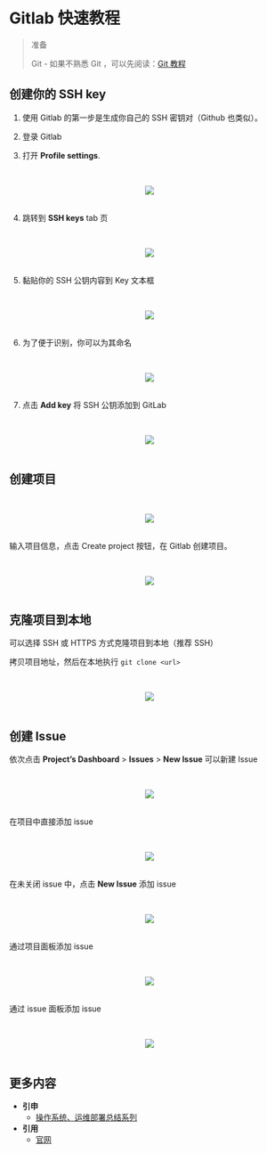 # Gitlab 快速教程

> 准备
>
> Git - 如果不熟悉 Git ，可以先阅读：[Git 教程](https://github.com/dunwu/OS/tree/master/docs/git)

## 创建你的 SSH key

1. 使用 Gitlab 的第一步是生成你自己的 SSH 密钥对（Github 也类似）。

2. 登录 Gitlab

3. 打开 **Profile settings**.

<br><div align="center"><img src="https://docs.gitlab.com/ce/gitlab-basics/img/profile_settings.png"/></div><br>

4. 跳转到 **SSH keys** tab 页

<br><div align="center"><img src="https://docs.gitlab.com/ce/gitlab-basics/img/profile_settings_ssh_keys.png"/></div><br>

5. 黏贴你的 SSH 公钥内容到 Key 文本框

<br><div align="center"><img src="https://docs.gitlab.com/ce/gitlab-basics/img/profile_settings_ssh_keys_paste_pub.png"/></div><br>

6. 为了便于识别，你可以为其命名

<br><div align="center"><img src="https://docs.gitlab.com/ce/gitlab-basics/img/profile_settings_ssh_keys_title.png"/></div><br>

7. 点击 **Add key** 将 SSH 公钥添加到 GitLab

<br><div align="center"><img src="https://docs.gitlab.com/ce/gitlab-basics/img/profile_settings_ssh_keys_single_key.png"/></div><br>

## 创建项目

<br><div align="center"><img src="https://raw.githubusercontent.com/dunwu/images/master/snap/20190131150658.png"/></div><br>

输入项目信息，点击 Create project 按钮，在 Gitlab 创建项目。

<br><div align="center"><img src="https://raw.githubusercontent.com/dunwu/images/master/snap/20190131150759.png"/></div><br>

## 克隆项目到本地

可以选择 SSH 或 HTTPS 方式克隆项目到本地（推荐 SSH）

拷贝项目地址，然后在本地执行 `git clone <url>`

<br><div align="center"><img src="C:\Users\Administrator\AppData\Roaming\Typora\typora-user-images\1548919326929.png"/></div><br>

## 创建 Issue

依次点击 **Project’s Dashboard** > **Issues** > **New Issue** 可以新建 Issue

<br><div align="center"><img src="https://docs.gitlab.com/ce/user/project/issues/img/new_issue_from_tracker_list.png"/></div><br>

在项目中直接添加 issue

<br><div align="center"><img src="https://docs.gitlab.com/ce/user/project/issues/img/new_issue.png"/></div><br>

在未关闭 issue 中，点击 **New Issue** 添加 issue

<br><div align="center"><img src="https://docs.gitlab.com/ce/user/project/issues/img/new_issue_from_open_issue.png"/></div><br>

通过项目面板添加 issue

<br><div align="center"><img src="https://docs.gitlab.com/ce/user/project/issues/img/new_issue_from_projects_dashboard.png"/></div><br>

通过 issue 面板添加 issue

<br><div align="center"><img src="https://docs.gitlab.com/ce/user/project/issues/img/new_issue_from_issue_board.png"/></div><br>

## 更多内容

- **引申**
  - [操作系统、运维部署总结系列](https://github.com/dunwu/OS)
- **引用**
  - [官网](https://about.gitlab.com/)
